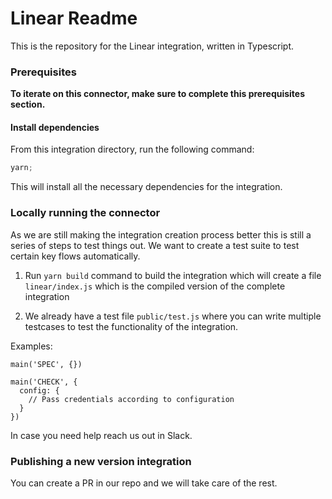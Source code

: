 # Linear Readme

This is the repository for the Linear integration, written in Typescript.

### Prerequisites

**To iterate on this connector, make sure to complete this prerequisites section.**

#### Install dependencies

From this integration directory, run the following command:

```js
yarn;
```

This will install all the necessary dependencies for the integration.

### Locally running the connector

As we are still making the integration creation process better this is still a series of steps to test things out. We want to create a test suite to test certain key flows automatically.

1. Run `yarn build` command to build the integration which will create a file `linear/index.js` which is the compiled
   version of the complete integration

2. We already have a test file `public/test.js` where you can write multiple testcases to test the functionality of the integration.

Examples:

```
main('SPEC', {})

main('CHECK', {
  config: {
    // Pass credentials according to configuration
  }
})
```

In case you need help reach us out in Slack.

### Publishing a new version integration

You can create a PR in our repo and we will take care of the rest.
